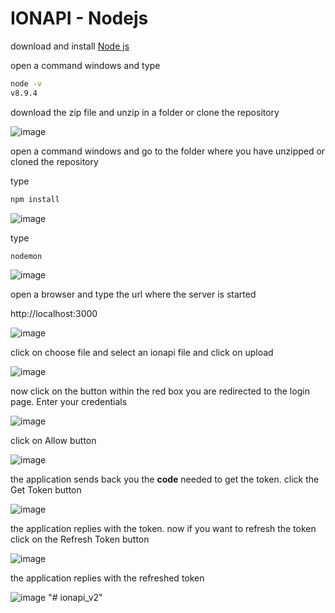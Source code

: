 # IONAPI - Nodejs

download and install [Node js](https://nodejs.org/en/ "download Nodejs")

open a command windows and type

```bash
node -v
v8.9.4
```
download the zip file and unzip in a folder or clone the repository

![image](https://user-images.githubusercontent.com/22134155/44084136-3c51b964-9fb6-11e8-95f0-2078b50b858e.png)


open a command windows and go to the folder where you have unzipped or cloned the repository

type

```bash
npm install
```
![image](https://user-images.githubusercontent.com/22134155/44084307-a3ea0450-9fb6-11e8-9810-707b14d90490.png)

type

```bash
nodemon
```
![image](https://user-images.githubusercontent.com/22134155/44084402-df0ad87a-9fb6-11e8-8c8c-fb09591f06a5.png)

open a browser and type the url where the server is started

http://localhost:3000

![image](https://user-images.githubusercontent.com/22134155/44085574-4690402c-9fba-11e8-91fb-0f5393fd534f.png)

click on choose file and select an ionapi file and click on upload

![image](https://user-images.githubusercontent.com/22134155/44085766-c0eac4dc-9fba-11e8-9640-e3b42e907709.png)

now click on the button within the red box
you are redirected to the login page.
Enter your credentials

![image](https://user-images.githubusercontent.com/22134155/44085930-4405df0a-9fbb-11e8-86db-e0bd0aef9bf6.png)

click on Allow button

![image](https://user-images.githubusercontent.com/22134155/44093112-d921484c-9fd2-11e8-8e3c-1af5e2b4f060.png)

the application sends back you the **code** needed to get the token. click the Get Token button

![image](https://user-images.githubusercontent.com/22134155/44093225-3444a16a-9fd3-11e8-8bb5-32d214b6a0d9.png)

the application replies with the token. now if you want to refresh the token click on the Refresh Token button

![image](https://user-images.githubusercontent.com/22134155/44093346-9a3c625a-9fd3-11e8-93ff-60a4405baa98.png)

the application replies with the refreshed token

![image](https://user-images.githubusercontent.com/22134155/44093408-c6aa2f20-9fd3-11e8-823b-b3ede07675b6.png)
"# ionapi_v2" 
